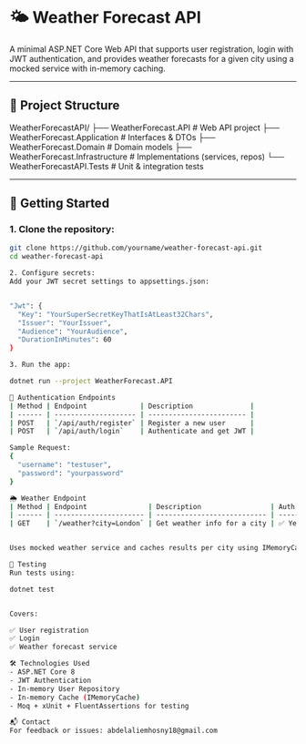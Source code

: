 # 🌤️ Weather Forecast API

A minimal ASP.NET Core Web API that supports user registration, login with JWT authentication, and provides weather forecasts for a given city using a mocked service with in-memory caching.

---

## 📁 Project Structure


WeatherForecastAPI/
├── WeatherForecast.API             # Web API project
├── WeatherForecast.Application     # Interfaces & DTOs
├── WeatherForecast.Domain          # Domain models
├── WeatherForecast.Infrastructure # Implementations (services, repos)
└── WeatherForecastAPI.Tests        # Unit & integration tests

---

## 🚀 Getting Started

### 1. Clone the repository:
```bash
git clone https://github.com/yourname/weather-forecast-api.git
cd weather-forecast-api

2. Configure secrets:
Add your JWT secret settings to appsettings.json:


"Jwt": {
  "Key": "YourSuperSecretKeyThatIsAtLeast32Chars",
  "Issuer": "YourIssuer",
  "Audience": "YourAudience",
  "DurationInMinutes": 60
}

3. Run the app:

dotnet run --project WeatherForecast.API

🔐 Authentication Endpoints
| Method | Endpoint             | Description              |
| ------ | -------------------- | ------------------------ |
| POST   | `/api/auth/register` | Register a new user      |
| POST   | `/api/auth/login`    | Authenticate and get JWT |

Sample Request:
{
  "username": "testuser",
  "password": "yourpassword"
}

🌦️ Weather Endpoint
| Method | Endpoint               | Description                 | Auth Required |
| ------ | ---------------------- | --------------------------- | ------------- |
| GET    | `/weather?city=London` | Get weather info for a city | ✅ Yes         |


Uses mocked weather service and caches results per city using IMemoryCache.

🧪 Testing
Run tests using:

dotnet test


Covers:

✅ User registration
✅ Login
✅ Weather forecast service

🛠 Technologies Used
- ASP.NET Core 8
- JWT Authentication
- In-memory User Repository
- In-memory Cache (IMemoryCache)
- Moq + xUnit + FluentAssertions for testing

📬 Contact
For feedback or issues: abdelaliemhosny18@gmail.com



